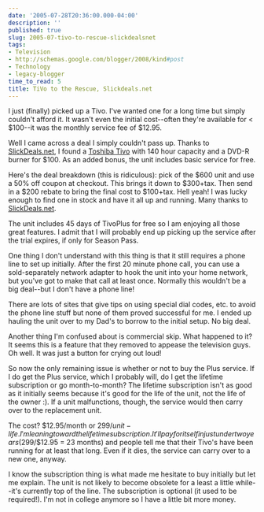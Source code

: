 ```yaml
---
date: '2005-07-28T20:36:00.000-04:00'
description: ''
published: true
slug: 2005-07-tivo-to-rescue-slickdealsnet
tags:
- Television
- http://schemas.google.com/blogger/2008/kind#post
- Technology
- legacy-blogger
time_to_read: 5
title: TiVo to the Rescue, Slickdeals.net
---
```


I just (finally) picked up a Tivo. I've wanted one for a long time but simply couldn't afford it. It wasn't even the initial cost--often they're available for &lt; $100--it was the monthly service fee of $12.95. 

Well I came across a deal I simply couldn't pass up. Thanks to [SlickDeals.net](http://www.slickdeals.net), I found a [Toshiba Tivo](http://www.tacp.toshiba.com/dvr/product.asp?model=rs-tx20) with 140 hour capacity and a DVD-R burner for $100. As an added bonus, the unit includes basic service for free. 

Here's the deal breakdown (this is ridiculous): pick of the $600 unit and use a 50% off coupon at checkout. This brings it down to $300+tax. Then send in a $200 rebate to bring the final cost to $100+tax. Hell yeah! I was lucky enough to find one in stock and have it all up and running. Many thanks to [SlickDeals.net](http://www.slickdeals.net).

The unit includes 45 days of TivoPlus for free so I am enjoying all those great features. I admit that I will probably end up picking up the service after the trial expires, if only for Season Pass.

One thing I don't understand with this thing is that it still requires a phone line to set up initially. After the first 20 minute phone call, you can use a sold-separately network adapter to hook the unit into your home network, but you've got to make that call at least once. Normally this wouldn't be a big deal--but I don't have a phone line!

There are lots of sites that give tips on using special dial codes, etc. to avoid the phone line stuff but none of them proved successful for me. I ended up hauling the unit over to my Dad's to borrow to the initial setup. No big deal.

Another thing I'm confused about is commercial skip. What happened to it? It seems this is a feature that they removed to appease the television guys. Oh well. It was just a button for crying out loud!

So now the only remaining issue is whether or not to buy the Plus service. If I do get the Plus service, which I probably will, do I get the lifetime subscription or go month-to-month? The lifetime subscription isn't as good as it initially seems because it's good for the life of the unit, not the life of the owner :). If a unit malfunctions, though, the service would then carry over to the replacement unit.

The cost? $12.95/month or $299/unit-life. I'm leaning toward the lifetime subscription. It'll pay for itself in just under two years ($299/$12.95 = 23 months) and people tell me that their Tivo's have been running for at least that long. Even if it dies, the service can carry over to a new one, anyway.

I know the subscription thing is what made me hesitate to buy initially but let me explain. The unit is not likely to become obsolete for a least a little while--it's currently top of the line. The subscription is optional (it used to be required!). I'm not in college anymore so I have a little bit more money.